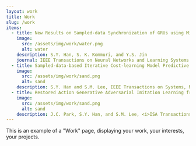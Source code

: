 ```yaml
---
layout: work
title: Work
slug: /work
items:
  - title: New Results on Sampled-data Synchronization of GRUs using Mismatched Parameters
    image:
      src: /assets/img/work/water.png
      alt: water
    description: S.Y. Han, S. K. Kommuri, and Y.S. Jin
    journal: IEEE Transactions on Neural Networks and Learning Systems (Submission).
  - title: Sampled-data-based Iterative Cost-learning Model Predictive Control for T-S Fuzzy Systems
    image:
      src: /assets/img/work/sand.png
      alt: sand
    description: S.Y. Han and S.M. Lee, IEEE Transactions on Systems, Man, and Cybernetics: Systems (Under Review).
  - title: Restored Action Generative Adversarial Imitation Learning from Observation for Robot Manipulator
    image:
      src: /assets/img/work/sand.png
      alt: sand
    description: J.C. Park, S.Y. Han, and S.M. Lee, <i>ISA Transactions</i> (2022).
---
```


This is an example of a "Work" page, displaying your work, your interests, your projects.
<br />
<br />
